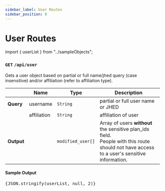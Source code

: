 ```yaml
---
sidebar_label: User Routes
sidebar_position: 0
---
```


# User Routes

import { userList } from "../sampleObjects";

### `GET` `/api/user`

Gets a user object based on partial or full name/jhed query (case insensitive) and/or affiliation (refer to affiliation type).

|            | Name        | Type              | Description                                                                                                                                     |
| ---------- | ----------- | ----------------- | ----------------------------------------------------------------------------------------------------------------------------------------------- |
| **Query**  | username    | `String`          | partial or full user name or JHED                                                                                                               |
|            | affiliation | `String`          | affiliation of user                                                                                                                             |
| **Output** |             | `modified_user[]` | Array of users **without** the sensitive plan_ids field. <br/> People with this route should not have access to a user's sensitive information. |

#### Sample Output

<samp>
  <pre>{JSON.stringify(userList, null, 2)}</pre>
</samp>
